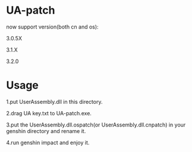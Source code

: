 # UA-patch

now support version(both cn and os):

3.0.5X

3.1.X

3.2.0

# Usage

1.put UserAssembly.dll in this directory.

2.drag UA key.txt to UA-patch.exe.

3.put the UserAssembly.dll.ospatch(or UserAssembly.dll.cnpatch) in your genshin directory and rename it.

4.run genshin impact and enjoy it.
